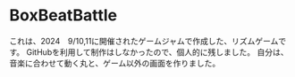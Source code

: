 # BoxBeatBattle
これは、2024　9/10,11に開催されたゲームジャムで作成した、リズムゲームです。
GitHubを利用して制作はしなかったので、個人的に残しました。
自分は、音楽に合わせて動く丸と、ゲーム以外の画面を作りました。
